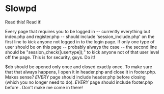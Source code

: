 # Slowpd

Read this! Read it!

Every page that requires you to be logged in -- currently everything but index.php and register.php -- should include 'session_include.php' on the first line to kick anyone not logged in to the login page. If only one type of user should be on this page -- probably always the case -- the second line should be "session_check([usertype]);" to kick anyone not of that user level off the page. This is for security, guys. Do it!

$db should be opened only once and closed exactly once. To make sure that that always happens, I open it in header.php and close it in footer.php. Makes sense? *EVERY* page should include header.php before closing </head> (which you no longer need to do). *EVERY* page should include footer.php before </body>. Don't make me come in there!